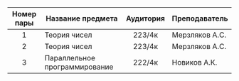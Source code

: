 |Номер пары|Название предмета|Аудитория|Преподаватель|
|:--------:|-----------------|:-------:|-------------|
|1|Теория чисел|223/4к|Мерзляков А.С.|
|2|Теория чисел|223/4к|Мерзляков А.С.|
|3|Параллельное программирование|222/4к|Новиков А.К.|